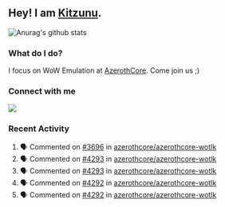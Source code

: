 ## Hey! I am [Kitzunu](https://Github.com/Kitzunu).

![Anurag's github stats](https://github-readme-stats.kitzunu.vercel.app/api?username=Kitzunu&show_icons=true)

### What do I do?

I focus on WoW Emulation at [AzerothCore](https://Github.com/AzerothCore). Come join us ;)

### Connect with me
[![](https://img.shields.io/badge/AzerothCore%20Discord-Connect%20with%20me!-green)](https://discord.com/invite/gkt4y2x)

### Recent Activity

<!--START_SECTION:activity-->
1. 🗣 Commented on [#3696](https://github.com/azerothcore/azerothcore-wotlk/issues/3696) in [azerothcore/azerothcore-wotlk](https://github.com/azerothcore/azerothcore-wotlk)
2. 🗣 Commented on [#4293](https://github.com/azerothcore/azerothcore-wotlk/issues/4293) in [azerothcore/azerothcore-wotlk](https://github.com/azerothcore/azerothcore-wotlk)
3. 🗣 Commented on [#4293](https://github.com/azerothcore/azerothcore-wotlk/issues/4293) in [azerothcore/azerothcore-wotlk](https://github.com/azerothcore/azerothcore-wotlk)
4. 🗣 Commented on [#4292](https://github.com/azerothcore/azerothcore-wotlk/issues/4292) in [azerothcore/azerothcore-wotlk](https://github.com/azerothcore/azerothcore-wotlk)
5. 🗣 Commented on [#4292](https://github.com/azerothcore/azerothcore-wotlk/issues/4292) in [azerothcore/azerothcore-wotlk](https://github.com/azerothcore/azerothcore-wotlk)
<!--END_SECTION:activity-->
